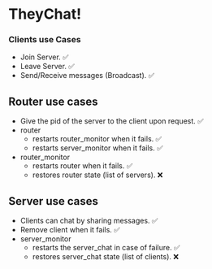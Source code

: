 # TheyChat!

### Clients use Cases

* Join Server. ✅ 
* Leave Server. ✅ 
* Send/Receive messages (Broadcast). ✅ 

## Router use cases

* Give the pid of the server to the client upon request. ✅ 
* router
    * restarts router_monitor when it fails. ✅ 
    * restarts server_monitor when it fails. ✅ 
* router_monitor 
    * restarts router when it fails. ✅ 
    * restores router state (list of servers). ❌ 

## Server use cases

* Clients can chat by sharing messages. ✅ 
* Remove client when it fails. ✅ 
* server_monitor 
    * restarts the server_chat in case of failure. ✅ 
    * restores server_chat state (list of clients). ❌ 